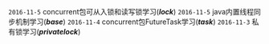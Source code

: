 
`2016-11-5` concurrent包可从入锁和读写锁学习(**_lock_**)
`2016-11-5` java内置线程同步机制学习(**_base_**)
`2016-11-4` concurrent包FutureTask学习(**_task_**)
`2016-11-3` 私有锁学习(**_privatelock_**)